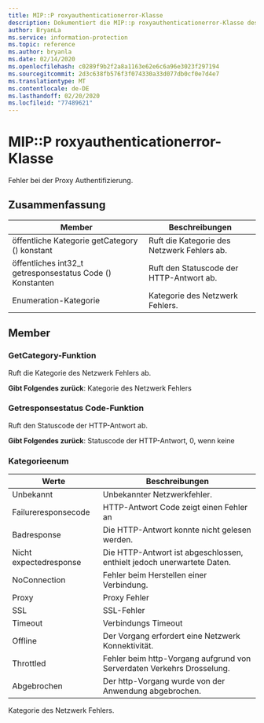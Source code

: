 ```yaml
---
title: MIP::P roxyauthenticationerror-Klasse
description: Dokumentiert die MIP::p roxyauthenticationerror-Klasse des MIP-SDK (Microsoft Information Protection).
author: BryanLa
ms.service: information-protection
ms.topic: reference
ms.author: bryanla
ms.date: 02/14/2020
ms.openlocfilehash: c0289f9b2f2a8a1163e62e6c6a96e3023f297194
ms.sourcegitcommit: 2d3c638fb576f3f074330a33d077db0cf0e7d4e7
ms.translationtype: MT
ms.contentlocale: de-DE
ms.lasthandoff: 02/20/2020
ms.locfileid: "77489621"
---
```

# <a name="class-mipproxyauthenticationerror"></a>MIP::P roxyauthenticationerror-Klasse 
Fehler bei der Proxy Authentifizierung.
  
## <a name="summary"></a>Zusammenfassung
 Member                        | Beschreibungen                                
--------------------------------|---------------------------------------------
öffentliche Kategorie getCategory () konstant  |  Ruft die Kategorie des Netzwerk Fehlers ab.
öffentliches int32_t getresponsestatus Code () Konstanten  |  Ruft den Statuscode der HTTP-Antwort ab.
Enumeration-Kategorie  |  Kategorie des Netzwerk Fehlers.
  
## <a name="members"></a>Member
  
### <a name="getcategory-function"></a>GetCategory-Funktion
Ruft die Kategorie des Netzwerk Fehlers ab.

  
**Gibt Folgendes zurück**: Kategorie des Netzwerk Fehlers
  
### <a name="getresponsestatuscode-function"></a>Getresponsestatus Code-Funktion
Ruft den Statuscode der HTTP-Antwort ab.

  
**Gibt Folgendes zurück**: Statuscode der HTTP-Antwort, 0, wenn keine
  
### <a name="category-enum"></a>Kategorieenum
 Werte                         | Beschreibungen                                
--------------------------------|---------------------------------------------
Unbekannt            | Unbekannter Netzwerkfehler.
Failureresponsecode            | HTTP-Antwort Code zeigt einen Fehler an
Badresponse            | Die HTTP-Antwort konnte nicht gelesen werden.
Nicht expectedresponse            | Die HTTP-Antwort ist abgeschlossen, enthielt jedoch unerwartete Daten.
NoConnection            | Fehler beim Herstellen einer Verbindung.
Proxy            | Proxy Fehler
SSL            | SSL-Fehler
Timeout            | Verbindungs Timeout
Offline            | Der Vorgang erfordert eine Netzwerk Konnektivität.
Throttled            | Fehler beim http-Vorgang aufgrund von Serverdaten Verkehrs Drosselung.
Abgebrochen            | Der http-Vorgang wurde von der Anwendung abgebrochen.
Kategorie des Netzwerk Fehlers.